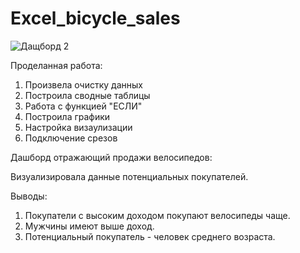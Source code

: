 # Excel_bicycle_sales

![Дащборд 2](https://github.com/user-attachments/assets/faab4506-e25c-4aaa-8c34-43488e5bdbbf)

Проделанная работа:
1. Произвела очистку данных
2. Построила сводные таблицы
3. Работа с функцией "ЕСЛИ"
4. Построила графики
5. Настройка визаулизации
6. Подключение срезов


Дашборд отражающий продажи велосипедов:

Визуализировала данные потенциальных покупателей.

Выводы:
1. Покупатели с высоким доходом покупают велосипеды чаще. 
2. Мужчины имеют выше доход.
3. Потенциальный покупатель - человек среднего возраста.



